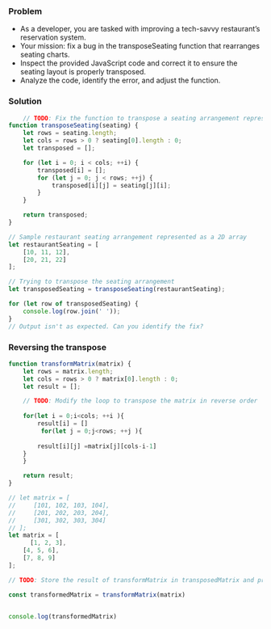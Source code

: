 ### Problem
  
* As a developer, you are tasked with improving a tech-savvy restaurant’s reservation system.
* Your mission: fix a bug in the transposeSeating function that rearranges seating charts.
* Inspect the provided JavaScript code and correct it to ensure the seating layout is properly transposed.
* Analyze the code, identify the error, and adjust the function.


### Solution

```js
    // TODO: Fix the function to transpose a seating arrangement represented as a 2D array
function transposeSeating(seating) {
    let rows = seating.length;
    let cols = rows > 0 ? seating[0].length : 0;
    let transposed = [];

    for (let i = 0; i < cols; ++i) {
        transposed[i] = [];
        for (let j = 0; j < rows; ++j) {
            transposed[i][j] = seating[j][i];
        }
    }

    return transposed;
}

// Sample restaurant seating arrangement represented as a 2D array
let restaurantSeating = [
    [10, 11, 12],
    [20, 21, 22]
];

// Trying to transpose the seating arrangement
let transposedSeating = transposeSeating(restaurantSeating);

for (let row of transposedSeating) {
    console.log(row.join(' '));
}
// Output isn't as expected. Can you identify the fix?
```


### Reversing the transpose

```js
function transformMatrix(matrix) {
    let rows = matrix.length;
    let cols = rows > 0 ? matrix[0].length : 0;
    let result = [];

    // TODO: Modify the loop to transpose the matrix in reverse order
    
    for(let i = 0;i<cols; ++i ){
        result[i] = []
         for(let j = 0;j<rows; ++j ){
        
        result[i][j] =matrix[j][cols-i-1]
    }
    }

    return result;
}

// let matrix = [
//     [101, 102, 103, 104],
//     [201, 202, 203, 204],
//     [301, 302, 303, 304]
// ];
let matrix = [
      [1, 2, 3],
    [4, 5, 6],
    [7, 8, 9]
];

// TODO: Store the result of transformMatrix in transposedMatrix and print it

const transformedMatrix = transformMatrix(matrix)


console.log(transformedMatrix)
```

